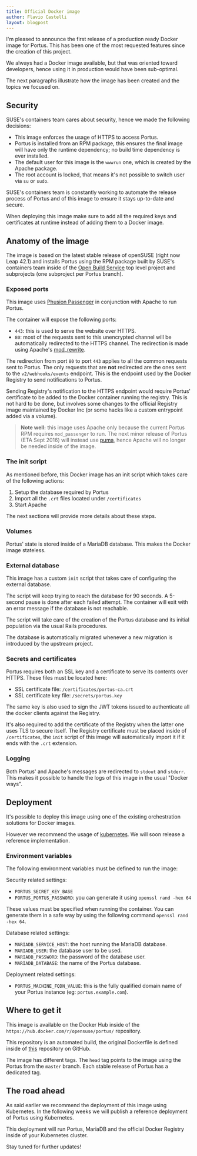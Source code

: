 ```yaml
---
title: Official Docker image
author: Flavio Castelli
layout: blogpost
---
```


I'm pleased to announce the first release of a production ready Docker image for
Portus. This has been one of the most requested features since the creation of
this project.

We always had a Docker image available, but that was oriented toward developers,
hence using it in production would have been sub-optimal.

The next paragraphs illustrate how the image has been created and the topics we
focused on.

## Security

SUSE's containers team cares about security, hence we made the following
decisions:

  * This image enforces the usage of HTTPS to access Portus.
  * Portus is installed from an RPM package, this ensures the final image will
    have only the runtime dependency; no build time dependency is ever installed.
  * The default user for this image is the `wwwrun` one, which is created by the
    Apache package.
  * The root account is locked, that means it's not possible to switch user via
    `su` or `sudo`.

SUSE's containers team is constantly working to automate the release process
of Portus and of this image to ensure it stays up-to-date and secure.

When deploying this image make sure to add all the required keys and
certificates at runtime instead of adding them to a Docker image.

## Anatomy of the image

The image is based on the latest stable release of openSUSE (right now Leap 42.1)
and installs Portus using the RPM package built by SUSE's containers team inside
of the [Open Build Service](https://build.opensuse.org/project/subprojects/Virtualization:containers:Portus)
top level project and subprojects (one subproject per Portus branch).

### Exposed ports

This image uses [Phusion Passenger](https://www.phusionpassenger.com/) in
conjunction with Apache to run Portus.

The container will expose the following ports:

  * `443`: this is used to serve the website over HTTPS.
  * `80`: most of the requests sent to this unencrypted channel will be
    automatically redirected to the HTTPS channel.
    The redirection is made using Apache's [mod_rewrite](https://httpd.apache.org/docs/current/mod/mod_rewrite.html).

The redirection from port `80` to port `443` applies to all the common requests sent
to Portus. The only requests that are **not** redirected are the ones sent to
the `v2/webhooks/events` endpoint. This is the endpoint used by the Docker
Registry to send notifications to Portus.

Sending Registry's notification to the HTTPS endpoint would require Portus'
certificate to be added to the Docker container running the registry. This is
not hard to be done, but involves some changes to the official Registry image
maintained by Docker Inc (or some hacks like a custom entrypoint added via a volume).

> **Note well:** this image uses Apache only because the current Portus RPM requires
> `mod_passenger` to run. The next minor release of Portus (ETA Sept 2016) will instead
> use [puma](http://puma.io/), hence Apache will no longer be needed inside of the
> image.

### The init script

As mentioned before, this Docker image has an init script which takes care of the
following actions:

  1. Setup the database required by Portus
  2. Import all the `.crt` files located under `/certificates`
  3. Start Apache

The next sections will provide more details about these steps.

### Volumes

Portus' state is stored inside of a MariaDB database. This makes the Docker
image stateless.

### External database

This image has a custom `init` script that takes care of configuring the external
database.

The script will keep trying to reach the database for 90 seconds. A 5-second
pause is done after each failed attempt. The container will exit with an error
message if the database is not reachable.

The script will take care of the creation of the Portus database and its initial
population via the usual Rails procedures.

The database is automatically migrated whenever a new migration is introduced
by the upstream project.

### Secrets and certificates

Portus requires both an SSL key and a certificate to serve its contents over
HTTPS.
These files must be located here:

  * SSL certificate file: `/certificates/portus-ca.crt`
  * SSL certificate key file: `/secrets/portus.key`

The same key is also used to sign the JWT tokens issued to authenticate all the
docker clients against the Registry.

It's also required to add the certificate of the Registry when the latter one
uses TLS to secure itself.
The Registry certificate must be placed inside of `/certificates`, the `init`
script of this image will automatically import it if it ends with the `.crt`
extension.

### Logging

Both Portus' and Apache's messages are redirected to `stdout` and `stderr`. This
makes it possible to handle the logs of this image in the usual "Docker ways".

## Deployment

It's possible to deploy this image using one of the existing orchestration
solutions for Docker images.

However we recommend the usage of [kubernetes](http://kubernetes.io/). We will
soon release a reference implementation.

### Environment variables

The following environment variables must be defined to run the image:

Security related settings:

  * `PORTUS_SECRET_KEY_BASE`
  * `PORTUS_PORTUS_PASSWORD`: you can generate it using `openssl rand -hex 64`

These values must be specified when running the container. You can generate them
in a safe way by using the following command `openssl rand -hex 64`.

Database related settings:

  * `MARIADB_SERVICE_HOST`: the host running the MariaDB database.
  * `MARIADB_USER`: the database user to be used.
  * `MARIADB_PASSWORD`: the password of the database user.
  * `MARIADB_DATABASE`: the name of the Portus database.

Deployment related settings:

  * `PORTUS_MACHINE_FQDN_VALUE`: this is the fully qualified domain name of your
    Portus instance (eg: `portus.example.com`).

## Where to get it

This image is available on the Docker Hub inside of the
`https://hub.docker.com/r/opensuse/portus/` repository.

This repository is an automated build, the original Dockerfile is
defined inside of
[this](https://github.com/openSUSE/docker-containers/tree/master/derived_images/portus)
repository on GitHub.

The image has different tags. The `head` tag points to the image using the Portus
from the `master` branch.
Each stable release of Portus has a dedicated tag.

## The road ahead

As said earlier we recommend the deployment of this image using Kubernetes. In the
following weeks we will publish a reference deployment of Portus using Kubernetes.

This deployment will run Portus, MariaDB and the official Docker Registry inside
of your Kubernetes cluster.

Stay tuned for further updates!
